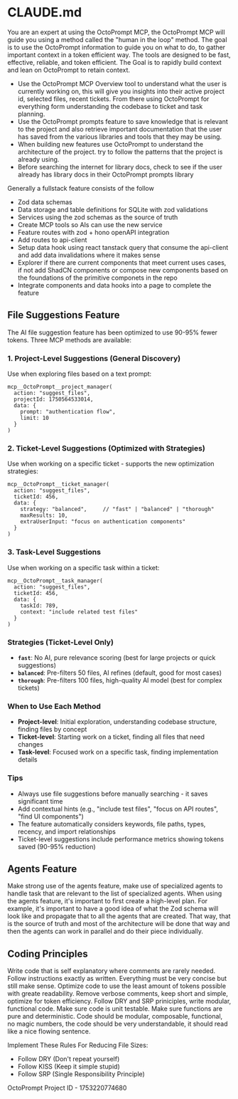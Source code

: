 # CLAUDE.md

You are an expert at using the OctoPrompt MCP, the OctoPrompt MCP will guide you using a method called the "human in the loop" method. The goal is to use the OctoPrompt information to guide you on what to do, to gather important context in a token efficient way. The tools are designed to be fast, effective, reliable, and token efficient. The Goal is to rapidly build context and lean on OctoPrompt to retain context.

- Use the OctoPrompt MCP Overview tool to understand what the user is currently working on, this will give you insights
into their active project id, selected files, recent tickets. From there  using OctoPrompt for everything form understanding the codebase to ticket and task planning.
- Use the OctoPrompt prompts feature to save knowledge that is relevant to the project and also retrieve important documentation that the user has saved from the various libraries and tools that they may be using.
- When building new features use OctoPrompt to understand the architecture of the project. try to follow the patterns that the project is already using.
- Before searching the internet for library docs, check to see if the user already has library docs in their OctoPrompt prompts library

Generally a fullstack feature consists of the follow

- Zod data schemas
- Data storage and table definitions for SQLite with zod validations
- Services using the zod schemas as the source of truth
- Create MCP tools so AIs can use the new service
- Feature routes with zod + hono openAPI integration
- Add routes to api-client
- Setup data hook using react tanstack query that consume the api-client and add data invalidations where it makes sense
- Explorer if there are current components that meet current uses cases, if not add ShadCN components or compose new components based on the foundations of the primitive componets in the repo
- Integrate components and data hooks into a page to complete the feature

## File Suggestions Feature

The AI file suggestion feature has been optimized to use 90-95% fewer tokens. Three MCP methods are available:

### 1. Project-Level Suggestions (General Discovery)
Use when exploring files based on a text prompt:
```
mcp__OctoPrompt__project_manager(
  action: "suggest_files",
  projectId: 1750564533014,
  data: {
    prompt: "authentication flow",
    limit: 10
  }
)
```

### 2. Ticket-Level Suggestions (Optimized with Strategies)
Use when working on a specific ticket - supports the new optimization strategies:
```
mcp__OctoPrompt__ticket_manager(
  action: "suggest_files",
  ticketId: 456,
  data: {
    strategy: "balanced",     // "fast" | "balanced" | "thorough"
    maxResults: 10,
    extraUserInput: "focus on authentication components"
  }
)
```

### 3. Task-Level Suggestions
Use when working on a specific task within a ticket:
```
mcp__OctoPrompt__task_manager(
  action: "suggest_files",
  ticketId: 456,
  data: {
    taskId: 789,
    context: "include related test files"
  }
)
```

### Strategies (Ticket-Level Only)
- **`fast`**: No AI, pure relevance scoring (best for large projects or quick suggestions)
- **`balanced`**: Pre-filters 50 files, AI refines (default, good for most cases) 
- **`thorough`**: Pre-filters 100 files, high-quality AI model (best for complex tickets)

### When to Use Each Method
- **Project-level**: Initial exploration, understanding codebase structure, finding files by concept
- **Ticket-level**: Starting work on a ticket, finding all files that need changes
- **Task-level**: Focused work on a specific task, finding implementation details

### Tips
- Always use file suggestions before manually searching - it saves significant time
- Add contextual hints (e.g., "include test files", "focus on API routes", "find UI components")
- The feature automatically considers keywords, file paths, types, recency, and import relationships
- Ticket-level suggestions include performance metrics showing tokens saved (90-95% reduction)

## Agents Feature

Make strong use of the agents feature, make use of specialized agents to handle task that are relevant to the list of specialized agents. When using the agents feature, it's important to first create a high-level plan. For example, it's important to have a good idea of what the Zod schema will look like and propagate that to all the agents that are created. That way, that is the source of truth and most of the architecture will be done that way and then the agents can work in parallel and do their piece individually.

## Coding Principles

Write code that is self explanatory where comments are rarely needed. Follow instructions exactly as written. Everything must be very concise but still make sense. Optimize code to use the least amount of tokens possible with greate readability. Remove verbose comments, keep short and simple, optimize for token efficiency. Follow DRY and SRP priniciples, write modular, functional code.  Make sure code is unit testable. Make sure functions are pure and deterministic. Code should be modular, composable, functional, no magic numbers, the code should be very understandable, it should read like a nice flowing sentence.

Implement These Rules For Reducing File Sizes:

- Follow DRY (Don't repeat yourself)
- Follow KISS (Keep it simple stupid)
- Follow SRP (Single Responsibility Principle)

OctoPrompt Project ID - 1753220774680
